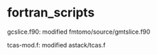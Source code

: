 # fortran_scripts
gcslice.f90: modified fmtomo/source/gmtslice.f90

tcas-mod.f: modified astack/tcas.f
